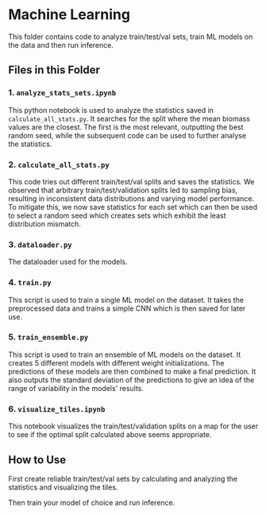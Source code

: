 # Machine Learning

This folder contains code to analyze train/test/val sets, train ML models on the data and then run inference.

## Files in this Folder

### 1. `analyze_stats_sets.ipynb`
This python notebook is used to analyze the statistics saved in `calculate_all_stats.py`. It searches for the split where the mean biomass values are the closest. The first is the most relevant, outputting the best random seed, while the subsequent code can be used to further analyse the statistics. 


### 2. `calculate_all_stats.py`
This code tries out different train/test/val splits and saves the statistics. We observed that arbitrary train/test/validation splits led to sampling bias, resulting in inconsistent data distributions and varying model performance. To mitigate this, we now save statistics for each set which can then be used to select a random seed which creates sets which exhibit the least distribution mismatch.

### 3. `dataloader.py`
The dataloader used for the models.

### 4. `train.py`
This script is used to train a single ML model on the dataset. It takes the preprocessed data and trains a simple CNN which is then saved for later use.

### 5. `train_ensemble.py`
This script is used to train an ensemble of ML models on the dataset. It creates 5 different models with different weight initializations. The predictions of these models are then combined to make a final prediction. It also outputs the standard deviation of the predictions to give an idea of the range of variability in the models' results.

### 6. `visualize_tiles.ipynb`
This notebook visualizes the train/test/validation splits on a map for the user to see if the optimal split calculated above seems appropriate.

## How to Use

First create reliable train/test/val sets by calculating and analyzing the statistics and visualizing the tiles.

Then train your model of choice and run inference.

